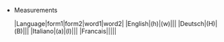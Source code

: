 * Measurements

  |Language|form1|form2|word1|word2|
  |English|(h)|(w)|||
  |Deutsch|(H)|(B)|||
  |Italiano|(a)|(l)|||
  |Francais|||||
